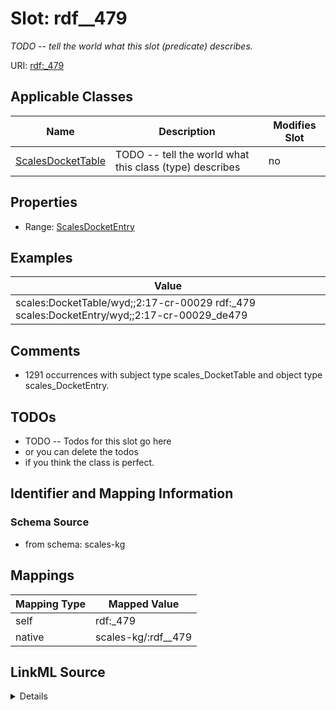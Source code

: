 

# Slot: rdf__479


_TODO -- tell the world what this slot (predicate) describes._





URI: [rdf:_479](http://www.w3.org/1999/02/22-rdf-syntax-ns#_479)



<!-- no inheritance hierarchy -->





## Applicable Classes

| Name | Description | Modifies Slot |
| --- | --- | --- |
| [ScalesDocketTable](../classes/ScalesDocketTable.md) | TODO -- tell the world what this class (type) describes |  no  |







## Properties

* Range: [ScalesDocketEntry](../classes/ScalesDocketEntry.md)






## Examples

| Value |
| --- |
| scales:DocketTable/wyd;;2:17-cr-00029 rdf:_479 scales:DocketEntry/wyd;;2:17-cr-00029_de479 |

## Comments

* 1291 occurrences with subject type scales_DocketTable and object type scales_DocketEntry.

## TODOs

* TODO -- Todos for this slot go here
* or you can delete the todos
* if you think the class is perfect.

## Identifier and Mapping Information







### Schema Source


* from schema: scales-kg




## Mappings

| Mapping Type | Mapped Value |
| ---  | ---  |
| self | rdf:_479 |
| native | scales-kg/:rdf__479 |




## LinkML Source

<details>
```yaml
name: rdf__479
description: TODO -- tell the world what this slot (predicate) describes.
todos:
- TODO -- Todos for this slot go here
- or you can delete the todos
- if you think the class is perfect.
comments:
- 1291 occurrences with subject type scales_DocketTable and object type scales_DocketEntry.
examples:
- value: scales:DocketTable/wyd;;2:17-cr-00029 rdf:_479 scales:DocketEntry/wyd;;2:17-cr-00029_de479
from_schema: scales-kg
rank: 1000
slot_uri: rdf:_479
alias: rdf__479
domain_of:
- scales_DocketTable
range: scales_DocketEntry

```
</details>